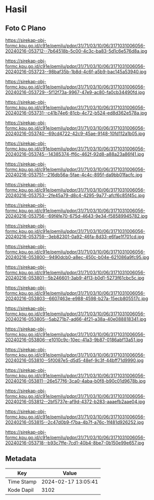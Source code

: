 # Hasil

## Foto C Plano

https://sirekap-obj-formc.kpu.go.id/c91e/pemilu/pdpr/31/71/03/10/06/3171031006056-20240216-053712--7b64518b-5c00-4c3c-ba83-5d1c6e576d8a.jpg

https://sirekap-obj-formc.kpu.go.id/c91e/pemilu/pdpr/31/71/03/10/06/3171031006056-20240216-053723--98baf35b-1b8d-4c6f-a5b9-bac145a53940.jpg

https://sirekap-obj-formc.kpu.go.id/c91e/pemilu/pdpr/31/71/03/10/06/3171031006056-20240216-053729--5f12f73a-9967-47e9-ac80-fa0cb34490fd.jpg

https://sirekap-obj-formc.kpu.go.id/c91e/pemilu/pdpr/31/71/03/10/06/3171031006056-20240216-053731--c41b74e6-81cb-4c72-b524-ed8d362e578a.jpg

https://sirekap-obj-formc.kpu.go.id/c91e/pemilu/pdpr/31/71/03/10/06/3171031006056-20240216-053740--69cd4722-42c9-45ae-9148-10fd112a1b05.jpg

https://sirekap-obj-formc.kpu.go.id/c91e/pemilu/pdpr/31/71/03/10/06/3171031006056-20240216-053745--14385374-ff6c-462f-92d8-a88a23a86f41.jpg

https://sirekap-obj-formc.kpu.go.id/c91e/pemilu/pdpr/31/71/03/10/06/3171031006056-20240216-053751--216db56a-5fae-4c4c-895f-da9bb01facfc.jpg

https://sirekap-obj-formc.kpu.go.id/c91e/pemilu/pdpr/31/71/03/10/06/3171031006056-20240216-053753--2fe45a79-d8c4-4295-9a77-afcf6c85f45c.jpg

https://sirekap-obj-formc.kpu.go.id/c91e/pemilu/pdpr/31/71/03/10/06/3171031006056-20240216-053756--69f4fe70-675d-4643-9e34-f58589945782.jpg

https://sirekap-obj-formc.kpu.go.id/c91e/pemilu/pdpr/31/71/03/10/06/3171031006056-20240216-053759--3eb82301-0a92-46fa-8d33-e6fae1f701cd.jpg

https://sirekap-obj-formc.kpu.go.id/c91e/pemilu/pdpr/31/71/03/10/06/3171031006056-20240216-053800--9490dcb0-a8ec-450c-b04e-621086a9fc95.jpg

https://sirekap-obj-formc.kpu.go.id/c91e/pemilu/pdpr/31/71/03/10/06/3171031006056-20240216-053801--5b246601-3ab9-4f13-b0d1-5273f61cbc5c.jpg

https://sirekap-obj-formc.kpu.go.id/c91e/pemilu/pdpr/31/71/03/10/06/3171031006056-20240216-053803--6607463e-e988-4598-b27a-15ecb805517c.jpg

https://sirekap-obj-formc.kpu.go.id/c91e/pemilu/pdpr/31/71/03/10/06/3171031006056-20240216-053805--5ab271b7-ad66-4f21-a38a-40e088818341.jpg

https://sirekap-obj-formc.kpu.go.id/c91e/pemilu/pdpr/31/71/03/10/06/3171031006056-20240216-053806--e1010c9c-10ec-41a3-9b87-0186abf13a51.jpg

https://sirekap-obj-formc.kpu.go.id/c91e/pemilu/pdpr/31/71/03/10/06/3171031006056-20240216-053810--5f0087e5-d5d5-48ef-9c3f-44bff71d9990.jpg

https://sirekap-obj-formc.kpu.go.id/c91e/pemilu/pdpr/31/71/03/10/06/3171031006056-20240216-053811--26e577f6-3ca0-4aba-b0f8-b90c01d9678b.jpg

https://sirekap-obj-formc.kpu.go.id/c91e/pemilu/pdpr/31/71/03/10/06/3171031006056-20240216-053812--2bf5737e-af9d-4372-b283-aaaefb2aae04.jpg

https://sirekap-obj-formc.kpu.go.id/c91e/pemilu/pdpr/31/71/03/10/06/3171031006056-20240216-053815--2c47d0b9-f7ba-4b7f-a76c-1f481d926252.jpg

https://sirekap-obj-formc.kpu.go.id/c91e/pemilu/pdpr/31/71/03/10/06/3171031006056-20240216-053718--b93c7ffe-7cd1-40b4-8be7-0b150e99e657.jpg


## Metadata

| Key        | Value               |
| ---------- | ------------------- |
| Time Stamp | 2024-02-17 13:05:41 |
| Kode Dapil | 3102                |



